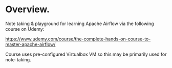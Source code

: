 # Overview.

Note taking & playground for learning Apache Airflow via the following course on Udemy:

https://www.udemy.com/course/the-complete-hands-on-course-to-master-apache-airflow/

Course uses pre-configured Virtualbox VM so this may be primarily used for note-taking.